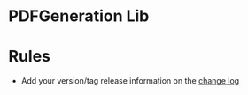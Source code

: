 # PDFGeneration Lib

# Rules
- Add your version/tag release information on the [change log](CHANGELOG.MD)
